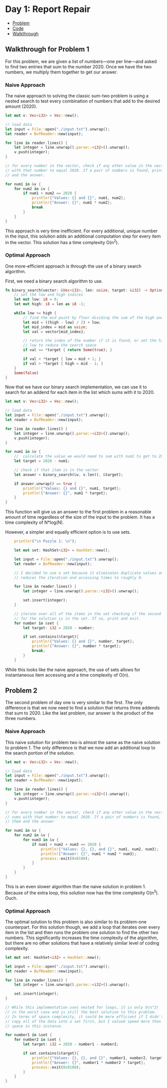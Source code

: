 # Day 1: Report Repair

- [Problem](https://adventofcode.com/2020/day/1)
- [Code](https://github.com/kolton-musgrove/advent-of-code-2020/blob/master/day%201/main.rs)
- [Walkthrough](https://dev.to/koltonmusgrove/advent-of-code-2020-day-1-problem-1-9n9)

## Walkthrough for Problem 1

For this problem, we are given a list of numbers—one per line—and asked to find two entries that sum to the number 2020. Once we have the two numbers, we multiply them together to get our answer.

### Naive Approach

The naive approach to solving the classic sum-two problem is using a nested search to test every combination of numbers that add to the desired amount (2020).

```rust
let mut v: Vec<i32> = Vec::new();

// load data
let input = File::open("./input.txt").unwrap();
let reader = BufReader::new(input);

for line in reader.lines() {
    let integer = line.unwrap().parse::<i32>().unwrap();
    v.push(integer);
}

// for every number in the vector, check if any other value in the vector sums
// with that number to equal 2020. If a pair of numbers is found, print them
// and the answer.

for num1 in &v {
    for num2 in &v {
        if num1 + num2 == 2020 {
            println!{"Values: {} and {}", num1, num2};
            println!{"Answer: {}", num1 * num2};
            break
        }
    }
}
```

This approach is very time inefficient. For every additional, unique number in the input, this solution adds an additional computation step for every item in the vector. This solution has a time complexity O(n<sup>2</sup>).

### Optimal Approach

One more-efficient approach is through the use of a binary search algorithm.

First, we need a binary search algorithm to use.

```rust
fn binary_search(vector: &Vec<i32>, len: usize, target: &i32) -> Option<bool> {
    // set the low and high indices
    let mut low: i8 = 0;
    let mut high: i8 = len as i8 -1;

    while low <= high {
        // find the mid point by floor dividing the sum of the high and low
        let mid = ((high - low) / 2) + low;
        let mid_index = mid as usize;
        let val = vector[mid_index];

        // return the index of the number if it is found, or set the high and
        // low to reduce the search space
        if val == *target { return Some(true); }

        if val < *target { low = mid + 1; }
        if val > *target { high = mid - 1; }
    }
    Some(false)
}
```

Now that we have our binary search implementation, we can use it to search for an addend for each item in the list which sums with it to 2020.

```rust
let mut v: Vec<i32> = Vec::new();

// load data
let input = File::open("./input.txt").unwrap();
let reader = BufReader::new(input);

for line in reader.lines() {
    let integer = line.unwrap().parse::<i32>().unwrap();
    v.push(integer);
}

for num1 in &v {
    //  calculate the value we would need to sum with num1 to get to 2020.
    let target = 2020 - num1;

    // check if that item is in the vector
    let answer = binary_search(&v, v.len(), &target);

    if answer.unwrap() == true {
        println!{"Values: {} and {}", num1, target};
        println!{"Answer: {}", num1 * target};
    }
}
```

This function will give us an answer to the first problem in a reasonable amount of time regardless of the size of the input to the problem. It has a time complexity of N\*log(N).

However, a simpler and equally efficient option is to use sets.

```rust
	println!("\n Puzzle 1: \n");

	let mut set: HashSet<i32> = HashSet::new();

	let input = File::open("./input.txt").unwrap();
	let reader = BufReader::new(input);

	// I decided to use a set because it eliminates duplicate values and
    // reduces the iteration and accessing times to roughly 0.

	for line in reader.lines() {
		let integer = line.unwrap().parse::<i32>().unwrap();

		set.insert(integer);
	}

	// iterate over all of the items in the set checking if the second value
    // for the solution is in the set. If so, print and exit.
	for number in &set {
		let target: i32 = 2020 - number;

		if set.contains(&target){
			println!{"Values: {} and {}", number, target};
			println!{"Answer: {}", number * target};
			break;
		}
	}
```

While this looks like the naive approach, the use of sets allows for instantaneous item accessing and a time complexity of O(n).

## Problem 2

The second problem of day one is very similar to the first. The only difference is that we now need to find a solution that returns three addends that sum to 2020. Like the last problem, our answer is the product of the three numbers.

### Naive Approach

This naive solution for problem two is almost the same as the naive solution to problem 1. The only difference is that we now add an additional loop to the search portion of the solution.

```rust
let mut v: Vec<i32> = Vec::new();

// load data
let input = File::open("./input.txt").unwrap();
let reader = BufReader::new(input);

for line in reader.lines() {
    let integer = line.unwrap().parse::<i32>().unwrap();
    v.push(integer);
}

// for every number in the vector, check if any other value in the vector
// sums with that number to equal 2020. If a pair of numbers is found, print
// them and the answer

for num1 in &v {
    for num2 in &v {
        for num3 in &v {
            if num1 + num2 + num3 == 2020 {
                println!{"Values: {}, {}, and {}", num1, num2, num3};
                println!{"Answer: {}", num1 * num2 * num3};
                process::exit(0x0100);
            }
        }
    }
}
```

This is an even slower algorithm than the naive solution in problem 1. Because of the extra loop, this solution now has the time complexity O(n<sup>3</sup>). Ouch.

### Optimal Approach

The optimal solution to this problem is also similar to its problem-one counterpart. For this solution though, we add a loop that iterates over every item in the list and then runs the problem one solution to find the other two numbers. This significantly increases the time complexity of the algorithm, but there are no other solutions that have a relatively similar level of coding complexity.

```rust
let mut set: HashSet<i32> = HashSet::new();

let input = File::open("./input.txt").unwrap();
let reader = BufReader::new(input);

for line in reader.lines() {
    let integer = line.unwrap().parse::<i32>().unwrap();

    set.insert(integer);
}

// While this implementation uses nested for loops, it is only O(n^2)
// in the worst case and is still the best solution to this problem.
// In terms of space complexity, it could be more efficient if I didn't
// copy all of the data into a set first, but I valued speed more than
// space in this instance.

for number1 in &set {
    for number2 in &set {
        let target: i32 = 2020 - number1 - number2;

        if set.contains(&target){
            println!{"Values: {}, {}, and {}", number1, number2, target};
            println!{"Answer: {}", number1 * number2 * target};
            process::exit(0x0100);
        }
    }
}
```
